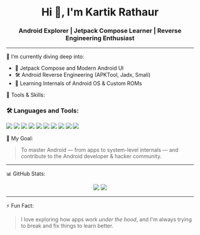 <h1 align="center">Hi 👋, I'm Kartik Rathaur</h1>
<h3 align="center">Android Explorer | Jetpack Compose Learner | Reverse Engineering Enthusiast</h3>

---

🌱 I’m currently diving deep into:  
- 📱 Jetpack Compose and Modern Android UI  
- 🛠️ Android Reverse Engineering (APKTool, Jadx, Smali)  
- 🧠 Learning Internals of Android OS & Custom ROMs  

🧰 Tools & Skills:
### 🛠️ Languages and Tools:

<p align="left">
  <img src="https://img.shields.io/badge/Kotlin-7F52FF?style=flat&logo=kotlin&logoColor=white" />
  <img src="https://img.shields.io/badge/Java-007396?style=flat&logo=java&logoColor=white" />
  <img src="https://img.shields.io/badge/Android-3DDC84?style=flat&logo=android&logoColor=white" />
  <img src="https://img.shields.io/badge/Jetpack Compose-4285F4?style=flat&logo=android&logoColor=white" />
  <img src="https://img.shields.io/badge/Smali-222222?style=flat&logo=android&logoColor=white" />
  <img src="https://img.shields.io/badge/APKTool-FF0000?style=flat&logo=android&logoColor=white" />
  <img src="https://img.shields.io/badge/JADX-000000?style=flat&logo=android&logoColor=white" />
  <img src="https://img.shields.io/badge/ADB-434343?style=flat&logo=android&logoColor=white" />
  <img src="https://img.shields.io/badge/Git-F05032?style=flat&logo=git&logoColor=white" />
  <img src="[https://img.shields.io/badge/Linux-FCC624?](https://miro.medium.com/v2/resize:fit:1400/0*Qqqd7UsfFDPL7WXh.jpeg)style=flat&logo=linux&logoColor=black" />
</p>


🚀 My Goal:
> To master Android — from apps to system-level internals — and contribute to the Android developer & hacker community.

---

📊 GitHub Stats:

<p align="center">
  <img src="https://github-readme-stats.vercel.app/api?username=yourgithub&show_icons=true&theme=radical" />
  <img src="https://github-readme-stats.vercel.app/api/top-langs/?username=yourgithub&layout=compact&theme=radical" />
</p>

---

⚡ Fun Fact:
> I love exploring how apps work *under the hood*, and I'm always trying to break and fix things to learn better.

